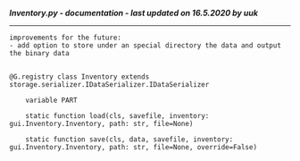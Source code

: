 ***Inventory.py - documentation - last updated on 16.5.2020 by uuk***
___

    improvements for the future:
    - add option to store under an special directory the data and output the binary data


    @G.registry class Inventory extends storage.serializer.IDataSerializer.IDataSerializer

        variable PART

        static function load(cls, savefile, inventory: gui.Inventory.Inventory, path: str, file=None)

        static function save(cls, data, savefile, inventory: gui.Inventory.Inventory, path: str, file=None, override=False)